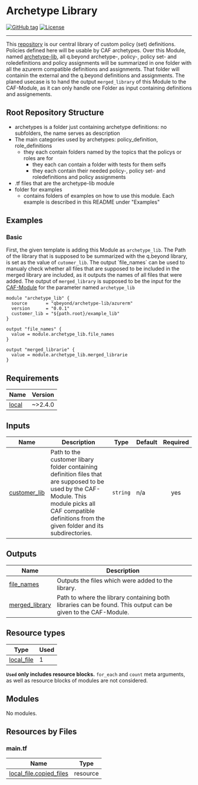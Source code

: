 # Archetype Library
[![GitHub tag](https://img.shields.io/github/tag/qbeyond/terraform-azurerm-archetype-lib.svg)](https://registry.terraform.io/modules/qbeyond/terraform-azurerm-archetype-lib/provider/latest)
[![License](https://img.shields.io/github/license/qbeyond/terraform-azurerm-archetype-lib.svg)](https://github.com/qbeyond/terraform-azurerm-archetype-lib/blob/main/LICENSE)

----

This [repository](https://github.com/qbeyond/terraform-azurerm-archetype-lib) is our central library of custom policy (set) definitions. Policies defined here will be usable by CAF archetypes.
Over this Module, named [archetype-lib](https://registry.terraform.io/modules/qbeyond/archetype-lib/azurerm/latest), all q.beyond archetype-, policy-, policy set- and roledefinitions and policy assignments will be summarized in one folder with all the azurerm compatible definitions and assignments.
That folder will containin the external and the q.beyond definitions and assignments. The planed usecase is to hand the output `merged_library` of this Module to the CAF-Module, as it can only handle one Folder as input containing definitions and assignements.

## Root Repository Structure
- archetypes is a folder just containing archetype definitions: no subfolders, the name serves as description
- The main categories used by archetypes: policy_definition, role_definitions
  - they each contain folders named by the topics that the policys or roles are for
    - they each can contain a folder with tests for them selfs
    - they each contain their needed policy-, policy set- and roledefinitions and policy assignments
- .tf files that are the archetype-lib module
- folder for examples
  - contains folders of examples on how to use this module. Each example is described in this README under "Examples"

<!-- BEGIN_TF_DOCS -->
## Examples

### Basic
First, the given template is adding this Module as `archetype_lib`. The Path of the library that is supposed to be summarized with the q.beyond library, is set as the value of `cutomer_lib`.
The output ´file_names´ can be used to manualy check whether all files that are supposed to be included in the merged library are included, as it outputs the names of all files that were added.
The output of `merged_library` is supposed to be the input for the [CAF-Module](https://registry.terraform.io/modules/Azure/caf-enterprise-scale/azurerm/latest) for the parameter named `archetype_lib`

```hcl
module "archetype_lib" {
  source       = "qbeyond/archetype-lib/azurerm"
  version      = "0.0.1"
  customer_lib = "${path.root}/example_lib"
}

output "file_names" {
  value = module.archetype_lib.file_names
}

output "merged_librarie" {
  value = module.archetype_lib.merged_librarie
}

```


## Requirements

| Name | Version |
|------|---------|
| <a name="requirement_local"></a> [local](#requirement\_local) | ~>2.4.0 |

## Inputs

| Name | Description | Type | Default | Required |
|------|-------------|------|---------|:--------:|
| <a name="input_customer_lib"></a> [customer\_lib](#input\_customer\_lib) | Path to the customer libary folder containing definition files that are supposed to be used by the CAF-Module. This module picks all CAF compatible definitions from the given folder and its subdirectories. | `string` | n/a | yes |
## Outputs

| Name | Description |
|------|-------------|
| <a name="output_file_names"></a> [file\_names](#output\_file\_names) | Outputs the files which were added to the library. |
| <a name="output_merged_library"></a> [merged\_library](#output\_merged\_library) | Path to where the library containing both libraries can be found. This output can be given to the CAF-Module. |

## Resource types
| Type | Used |
|------|-------|
| [local_file](https://registry.terraform.io/providers/hashicorp/local/latest/docs/resources/file) | 1 |
**`Used` only includes resource blocks.** `for_each` and `count` meta arguments, as well as resource blocks of modules are not considered.

## Modules

No modules.

## Resources by Files
### main.tf
| Name | Type |
|------|------|
| [local_file.copied_files](https://registry.terraform.io/providers/hashicorp/local/latest/docs/resources/file) | resource |
<!-- END_TF_DOCS -->
